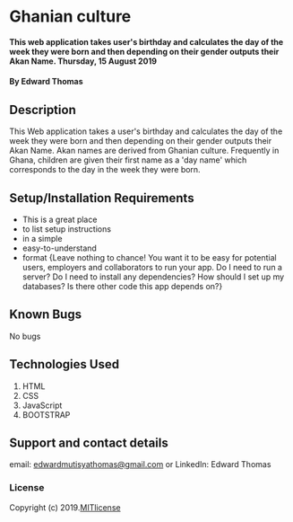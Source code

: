 # Ghanian culture
#### This web application takes user's birthday and calculates the day of the week they were born and then depending on their gender outputs their Akan Name. Thursday, 15 August 2019
#### By **Edward Thomas**
## Description
This Web application takes a user's birthday and calculates the day of the week they were born and then depending on their gender outputs their Akan Name. 
Akan names are derived from Ghanian culture. Frequently in Ghana, children are given their first name as a 'day name' which corresponds to the day in the week they were born.
## Setup/Installation Requirements
* This is a great place
* to list setup instructions
* in a simple
* easy-to-understand
* format
{Leave nothing to chance! You want it to be easy for potential users, employers and collaborators to run your app. Do I need to run a server? Do I need to install any dependencies? How should I set up my databases? Is there other code this app depends on?}
## Known Bugs
No bugs 
## Technologies Used
1) HTML
2) CSS
3) JavaScript
4) BOOTSTRAP
## Support and contact details
email: edwardmutisyathomas@gmail.com or 
LinkedIn: Edward Thomas
### License
Copyright (c) 2019.[MITlicense](LICENSE)